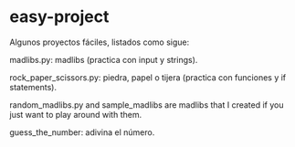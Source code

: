 # easy-project

Algunos proyectos fáciles, listados como sigue:

madlibs.py: madlibs (practica con input y strings).

rock_paper_scissors.py: piedra, papel o tijera  (practica con funciones y if statements).

random_madlibs.py and sample_madlibs are madlibs that I created if you just want to play around with them.

guess_the_number: adivina el número.
